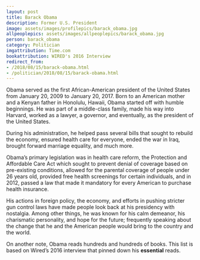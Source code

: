 ```yaml
---
layout: post
title: Barack Obama
description: Former U.S. President
image: assets/images/profilepics/barack_obama.jpg
allpeoplepics: assets/images/allpeoplepics/barack_obama.jpg
person: barack_obama
category: Politician
imgattribution: Time.com
bookattribution: WIRED's 2016 Interview
redirect_from: 
- /2018/08/15/barack-obama.html
- /politician/2018/08/15/barack-obama.html
---
```


Obama served as the first African-American president of the United States from January 20, 2009 to January 20, 2017. Born to an American mother and a Kenyan father in Honolulu, Hawaii, Obama started off with humble beginnings. He was part of a middle-class family, made his way into Harvard, worked as a lawyer, a governor, and eventually, as the president of the United States. 

During his administration, he helped pass several bills that sought to rebuild the economy, ensured health care for everyone, ended the war in Iraq, brought forward marriage equality, and much more. 

Obama’s primary legislation was in health care reform, the Protection and Affordable Care Act which sought to prevent denial of coverage based on pre-existing conditions, allowed for the parental coverage of people under 26 years old, provided free health screenings for certain individuals, and in 2012, passed a law that made it mandatory for every American to purchase health insurance. 

His actions in foreign policy, the economy, and efforts in pushing stricter gun control laws have made people look back at his presidency with nostalgia. Among other things, he was known for his calm demeanor, his charismatic personality, and hope for the future; frequently speaking about the change that he and the American people would bring to the country and the world. 

On another note, Obama reads hundreds and hundreds of books. This list is based on Wired’s 2016 interview that pinned down his <b>essential</b> reads. 




